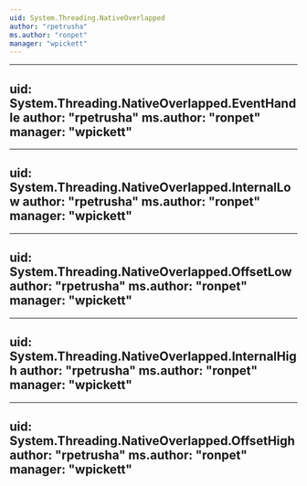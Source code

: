 ```yaml
---
uid: System.Threading.NativeOverlapped
author: "rpetrusha"
ms.author: "ronpet"
manager: "wpickett"
---
```


---
uid: System.Threading.NativeOverlapped.EventHandle
author: "rpetrusha"
ms.author: "ronpet"
manager: "wpickett"
---

---
uid: System.Threading.NativeOverlapped.InternalLow
author: "rpetrusha"
ms.author: "ronpet"
manager: "wpickett"
---

---
uid: System.Threading.NativeOverlapped.OffsetLow
author: "rpetrusha"
ms.author: "ronpet"
manager: "wpickett"
---

---
uid: System.Threading.NativeOverlapped.InternalHigh
author: "rpetrusha"
ms.author: "ronpet"
manager: "wpickett"
---

---
uid: System.Threading.NativeOverlapped.OffsetHigh
author: "rpetrusha"
ms.author: "ronpet"
manager: "wpickett"
---
